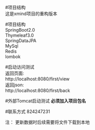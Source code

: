 #项目结构  
这是xmind项目的重构版本

#项目结构  
SpringBoot2.0  
Thymeleaf3.0  
SpringDataJPA  
MySql  
Redis  
lombok  

#启动访问测试  
返回页面:   
http://localhost:8080/first/view  
返回json:   
http://localhost:8080/first/back

#外部Tomcat启动测试
**必须加入项目包名**  

#联系方式
824247231

注：
更新数据时后续需要将文件下载到本地